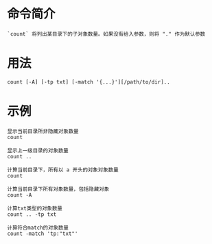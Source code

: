 # 命令简介 

	`count` 将列出某目录下的子对象数量。如果没有给入参数，则将 "." 作为默认参数

# 用法

	count [-A] [-tp txt] [-match '{...}'][/path/to/dir]..
	
# 示例

	显示当前目录所非隐藏对象数量
	count
	
	显示上一级目录的对象数量
	count ..
	
	计算当前目录下，所有以 a 开头的对象对象数量
	count 
	
	计算当前目录下所有对象数量，包括隐藏对象
	count -A
	
	计算txt类型的对象数量
	count .. -tp txt
	
	计算符合match的对象数量
	count -match 'tp:"txt"'
	
